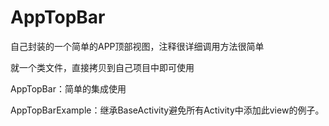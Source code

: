 # AppTopBar
自己封装的一个简单的APP顶部视图，注释很详细调用方法很简单

就一个类文件，直接拷贝到自己项目中即可使用

AppTopBar：简单的集成使用

AppTopBarExample：继承BaseActivity避免所有Activity中添加此view的例子。


